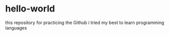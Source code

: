 # hello-world
this repository for practicing the Github
i tried my best to learn programming languages 
